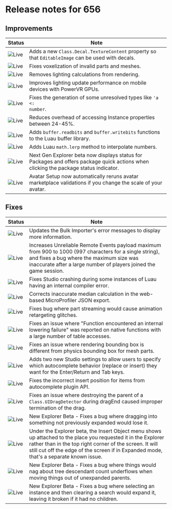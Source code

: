 # Release notes for 656

## Improvements

| Status | Note |
|--------|------|
| ![Live](https://img.shields.io/badge/Live-009E57?style=flat)  | Adds a new <code>Class.Decal.TextureContent</code> property so that <code>EditableImage</code> can be used with decals. |
| ![Live](https://img.shields.io/badge/Live-009E57?style=flat)  | Fixes voxelization of invalid parts and meshes. |
| ![Live](https://img.shields.io/badge/Live-009E57?style=flat)  | Removes lighting calculations from rendering. |
| ![Live](https://img.shields.io/badge/Live-009E57?style=flat)  | Improves lighting update performance on mobile devices with PowerVR GPUs. |
| ![Live](https://img.shields.io/badge/Live-009E57?style=flat)  | Fixes the generation of some unresolved types like <code>'a <: number</code>. |
| ![Live](https://img.shields.io/badge/Live-009E57?style=flat)  | Reduces overhead of accessing Instance properties between 24-45%. |
| ![Live](https://img.shields.io/badge/Live-009E57?style=flat)  | Adds <code>buffer.readbits</code> and <code>buffer.writebits</code> functions to the Luau buffer library. |
| ![Live](https://img.shields.io/badge/Live-009E57?style=flat)  | Adds Luau <code>math.lerp</code> method to interpolate numbers. |
| ![Live](https://img.shields.io/badge/Live-009E57?style=flat)  | Next Gen Explorer beta now displays status for Packages and offers package quick actions when clicking the package status indicator. |
| ![Live](https://img.shields.io/badge/Live-009E57?style=flat)  | Avatar Setup now automatically reruns avatar marketplace validations if you change the scale of your avatar. |
## Fixes

| Status | Note |
|--------|------|
| ![Live](https://img.shields.io/badge/Live-009E57?style=flat)  | Updates the Bulk Importer's error messages to display more information. |
| ![Live](https://img.shields.io/badge/Live-009E57?style=flat)  | Increases Unreliable Remote Events payload maximum from 900 to 1000 (997 characters for a single string), and fixes a bug where the maximum size was inaccurate after a large number of players joined the game session. |
| ![Live](https://img.shields.io/badge/Live-009E57?style=flat)  | Fixes Studio crashing during some instances of Luau having an internal compiler error. |
| ![Live](https://img.shields.io/badge/Live-009E57?style=flat)  | Corrects inaccurate median calculation in the web-based MicroProfiler JSON export. |
| ![Live](https://img.shields.io/badge/Live-009E57?style=flat)  | Fixes bug where part streaming would cause animation retargeting glitches. |
| ![Live](https://img.shields.io/badge/Live-009E57?style=flat)  | Fixes an issue where "Function encountered an internal lowering failure" was reported on native functions with a large number of table accesses. |
| ![Live](https://img.shields.io/badge/Live-009E57?style=flat)  | Fixes an issue where rendering bounding box is different from physics bounding box for mesh parts. |
| ![Live](https://img.shields.io/badge/Live-009E57?style=flat)  | Adds two new Studio settings to allow users to specify which autocomplete behavior (replace or insert) they want for the Enter/Return and Tab keys. |
| ![Live](https://img.shields.io/badge/Live-009E57?style=flat)  | Fixes the incorrect insert position for items from autocomplete plugin API. |
| ![Live](https://img.shields.io/badge/Live-009E57?style=flat)  | Fixes an issue where destroying the parent of a <code>Class.UIDragDetector</code> during dragEnd caused improper termination of the drag. |
| ![Live](https://img.shields.io/badge/Live-009E57?style=flat)  | New Explorer Beta - Fixes a bug where dragging into something not previously expanded would lose it. |
| ![Live](https://img.shields.io/badge/Live-009E57?style=flat)  | Under the Explorer beta, the Insert Object menu shows up attached to the place you requested it in the Explorer rather than in the top right corner of the screen. It will still cut off the edge of the screen if in Expanded mode, that's a separate known issue. |
| ![Live](https://img.shields.io/badge/Live-009E57?style=flat)  | New Explorer Beta - Fixes a bug where things would nag about tree descendant count underflows when moving things out of unexpanded parents. |
| ![Live](https://img.shields.io/badge/Live-009E57?style=flat)  | New Explorer Beta - Fixes a bug where selecting an instance and then clearing a search would expand it, leaving it broken if it had no children. |
